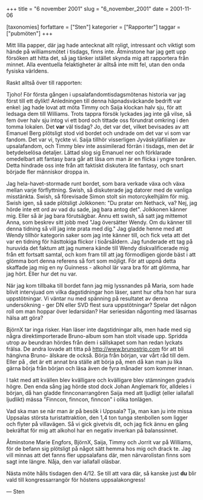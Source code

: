 +++
title = "6 november 2001"
slug = "6_november_2001"
date = 2001-11-06

[taxonomies]
forfattare = ["Sten"]
kategorier = ["Rapporter"]
taggar = ["pubmöten"]
+++

Mitt lilla papper, där jag hade antecknat allt roligt, intressant och viktigt som hände på williamsmötet i tisdags, finns inte. Åtminstone har jag gett upp försöken att hitta det, så jag tänker istället skynda mig att rapportera från minnet. Alla eventuella felaktigheter är alltså inte mitt fel, utan den onda fysiska världens.

Raskt alltså över till rapporten:

<!-- more -->

Tjoho! För första gången i upsalafandomtisdagsmötenas historia var jag först till ett dylikt! Anledningen till denna häpnadsväckande bedrift var enkel: jag hade lovat att möta Timmy och Saija klockan halv sju, för att ledsaga dem till Williams. Trots tappra försök lyckades jag inte gå vilse, så fem över halv sju intog vi ett bord och tittade oss förundrat omkring i den tomma lokalen. Det **var** väl tisdag? Jo, det var det, vilket bevisades av att Emanuel Berg plötsligt stod vid bordet och undrade om det var vi som var fandom. Det var vi, tyckte vi. Saija tillhör visserligen Jyväskyläfilialen av upsalafandom, och Timmy blev inte assimilerad förrän i tisdags, men det är betydelselösa detaljer. Lättad slog sig Emanuel ner och förklarade omedelbart att fantasy bara går att läsa om man är en flicka i yngre tonåren. Detta hindrade oss inte från att faktiskt diskutera lite fantasy, och snart började fler människor droppa in.

Jag hela-havet-stormade runt bordet, som bara verkade växa och växa mellan varje förflyttning. Swish, så diskuterade jag datorer med de vanliga misstänkta. Swish, så förevisade Simon stolt sin motorcykelhjälm för mig. Swish igen, så sade plötsligt Jolkkonen: "Du pratar om Nethack, va? Nej, jag hörde inte ett ord av vad du sade, jag bara antog det". Jolkkonen känner mig. Eller så är jag bara förutsägbar. Ännu ett swish, så satt jag mittemot Anna, som beskrev sitt jobb med "Jag översätter Wendy. Om du känner till denna tidning så vill jag inte prata med dig." Jag gladde henne med att Wendy tillhör kategorin saker som jag inte känner till, och fick veta att det var en tidning för hästtokiga flickor i tioårsåldern. Jag funderade ett tag på huruvida det faktum att jag numera kände till Wendy diskvalificerade mig från ett fortsatt samtal, och kom fram till att jag förmodligen gjorde bäst i att glömma bort denna referens så fort som möjligt. För att uppnå detta skaffade jag mig en ny Guinness - alkohol lär vara bra för att glömma, har jag hört. Eller hur det nu var.

När jag kom tillbaka till bordet fann jag mig lyssnandes på Maria, som hade blivit intervjuad om vilka dagstidningar hon läser, samt hur ofta hon har sura uppstötningar. Vi väntar nu med spänning på resultatet av denna undersökning - ger DN eller SVD flest sura uppstötningar? Spelar det någon roll om man hoppar över ledarsidan? Har seriesidan någonting med läsarnas hälsa att göra?

BjörnX tar inga risker. Han läser inte dagstidningar alls, men hade med sig några direktimporterade Bruno-album som han stolt visade upp. Spridda utrop av beundran hördes från dem i sällskapet som han redan lyckats frälsa. De andra lovade att titta på http://www.brunostrip.com för att bli hängivna Bruno- älskare de också. Börja från början, var vårt råd till dem. Eller på , det är ett annat bra ställe att börja på, men då kan man ju lika gärna börja från början och läsa även de fyra månader som kommer innan.

I takt med att kvällen blev kvälligare och kvälligare blev stämningen gradvis högre. Den enda sång jag hörde stod dock Johan Anglemark för, alldeles i början, då han gladde finnconarrangören Saija med att ljudligt (eller iallafall ljudlikt) mässa "Finncon, finncon, finncon" i olika tonlägen.

Vad ska man se när man är på besök i Uppsala? Tja, man kan ju inte missa Uppsalas största turistattraktion, den 1,4 ton tunga stenbollen som ligger och flyter på villavägen. Så vi gick givetvis dit, och jag fick ännu en gång bekräftat för mig att alkohol har en negativ inverkan på balanssinnet.

Åtminstone Marie Engfors, BjörnX, Saija, Timmy och Jorrit var på Williams, för de befann sig plötsligt på något sätt hemma hos mig och drack te. Jag vill minnas att det fanns fler uppsalafans där, men närvarolistan finns som sagt inte längre. Nåja, den var iallafall oläsbar.

Nästa möte hålls tisdagen den 4/12. Se till att vara där, så kanske just **du** blir vald till kongressarrangör för höstens uppsalakongress!

— Sten
